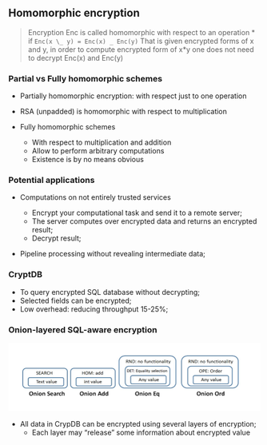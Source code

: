 ## Homomorphic encryption

> Encryption Enc is called homomorphic with respect to an operation \* if `Enc(x \_ y) = Enc(x) _ Enc(y)` That is given encrypted forms of x and y, in order to compute encrypted form of x\*y one does not need to decrypt Enc(x) and Enc(y)

### Partial vs Fully homomorphic schemes

- Partially homomorphic encryption: with respect just to one operation

- RSA (unpadded) is homomorphic with respect to multiplication

- Fully homomorphic schemes
  - With respect to multiplication and addition
  - Allow to perform arbitrary computations
  - Existence is by no means obvious

### Potential applications

- Computations on not entirely trusted services

  - Encrypt your computational task and send it to a remote server;
  - The server computes over encrypted data and returns an encrypted result;
  - Decrypt result;

- Pipeline processing without revealing intermediate data;

### CryptDB

- To query encrypted SQL database without decrypting;
- Selected fields can be encrypted;
- Low overhead: reducing throughput 15-25%;

### Onion-layered SQL-aware encryption

![Onion-layered SQL-aware encryption](./images/image-23.png)

- All data in CrypDB can be encrypted using several layers of encryption;
  - Each layer may “release” some information about encrypted value

